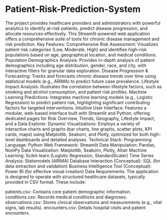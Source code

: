 # Patient-Risk-Prediction-System
The project provides healthcare providers and administrators with powerful analytics to identify at-risk patients, predict disease progression, and allocate resources effectively. This Streamlit-powered web application offers a comprehensive suite of tools for chronic disease management and risk prediction.
Key Features:
Comprehensive Risk Assessment: Visualizes patient risk categories (Low, Moderate, High) and identifies high-risk populations based on age, geographical location, and medical conditions.
Population Demographics Analysis: Provides in-depth analysis of patient demographics including age distribution, gender, race, and city, with interactive filters for granular data exploration.
Disease Progression & Forecasting: Tracks and forecasts chronic disease trends over time using statistical models (e.g., ARIMA) to predict future case prevalence.
Lifestyle Impact Analysis: Illustrates the correlation between lifestyle factors, such as smoking and alcohol consumption, and patient risk profiles.
Machine Learning Predictions: Integrates machine learning models (e.g., Logistic Regression) to predict patient risk, highlighting significant contributing factors for targeted interventions.
Intuitive User Interface: Features a modular, web-based interface built with Streamlit and Python, offering dedicated pages for Risk Overview, Trends, Geography, Lifestyle Impact, and a Data Explorer.
Dynamic Visualizations: Employs a variety of interactive charts and graphs (bar charts, line graphs, scatter plots, KPI cards, maps) using Matplotlib, Seaborn, and Plotly, optimized for both high-level dashboards and detailed analyses.
Technical Stack:
Programming Language: Python
Web Framework: Streamlit
Data Manipulation: Pandas, NumPy
Data Visualization: Matplotlib, Seaborn, Plotly, Altair
Machine Learning: Scikit-learn (Logistic Regression, StandardScaler)
Time Series Analysis: Statsmodels (ARIMA)
Database Interaction (Conceptual): SQL (for data extraction and validation)
Business Intelligence Tool (Conceptual): Power BI (for effective visual creation)
Data Requirements:
The application is designed to operate with structured healthcare datasets, typically provided in CSV format. These include:

patients.csv: Contains core patient demographic information.
conditions.csv: Records medical conditions and diagnoses.
observations.csv: Stores clinical observations and measurements (e.g., vital signs, lab results).
encounters.csv: Details hospital visits and patient encounters.
